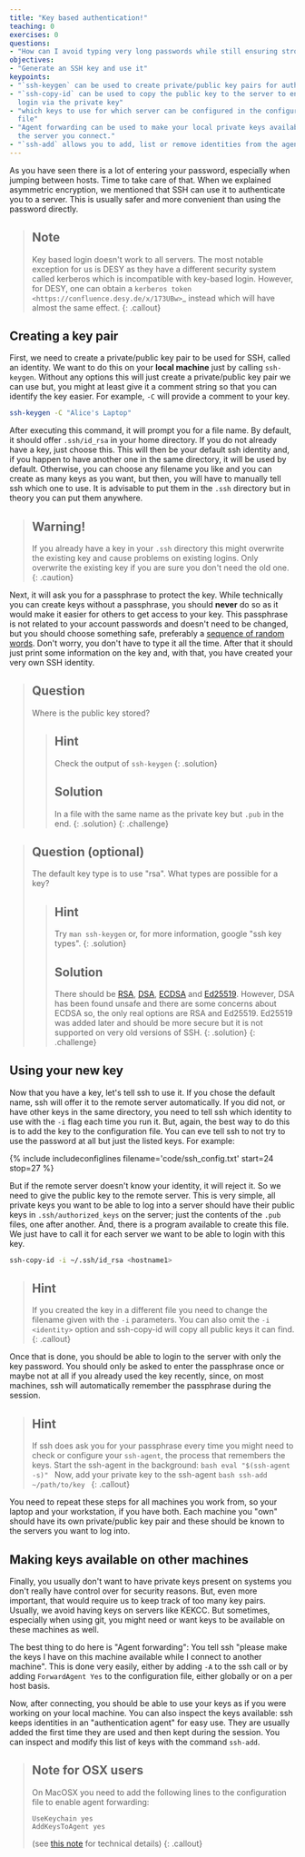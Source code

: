 ```yaml
---
title: "Key based authentication!"
teaching: 0
exercises: 0
questions:
- "How can I avoid typing very long passwords while still ensuring strong security?"
objectives:
- "Generate an SSH key and use it"
keypoints:
- "`ssh-keygen` can be used to create private/public key pairs for authentication"
- "`ssh-copy-id` can be used to copy the public key to the server to enable
  login via the private key"
- "which keys to use for which server can be configured in the configuration
  file"
- "Agent forwarding can be used to make your local private keys available on
  the server you connect."
- "`ssh-add` allows you to add, list or remove identities from the agent"
---
```


As you have seen there is a lot of entering your password, especially when
jumping between hosts. Time to take care of that. When we explained
asymmetric encryption, we mentioned that SSH can use it to authenticate you to a server. This is
usually safer and more convenient than using the password directly.


> ## Note
> Key based login doesn't work to all servers. The most notable exception for us
> is DESY as they have a different security system called kerberos which is
> incompatible with key-based login. However, for DESY, one can obtain a
> `kerberos token <https://confluence.desy.de/x/173UBw>`_ instead
> which will have almost the same effect.
{: .callout}


## Creating a key pair

First, we need to create a private/public key pair to be used for SSH, called an
identity. We want to do this on your **local machine** just by calling `ssh-keygen`. Without any options this will just
create a private/public key pair we can use but, you might at least give it a
comment string so that you can identify the key easier. For example, `-C` will provide a comment to your key.

```bash
ssh-keygen -C "Alice's Laptop"
```

After executing this command, it will prompt you for a file name. By default, it should offer
`.ssh/id_rsa` in your home directory. If you do not already have a key,
just choose this. This will then be your default ssh identity and, if you happen to have another one in the same directory, it will be used
by default. Otherwise, you can choose any filename you like and you can create as
many keys as you want, but then, you will have to manually tell ssh which one to use.
It is advisable to put them in the `.ssh` directory but in theory you can put them
anywhere.


> ## Warning!
> If you already have a key in your `.ssh` directory this might overwrite
> the existing key and cause problems on existing logins. Only overwrite the
> existing key if you are sure you don't need the old one.
{: .caution}

Next, it will ask you for a passphrase to protect the key. While technically you
can create keys without a passphrase, you should **never** do so as it would make
it easier for others to get access to your key. This passphrase is not
related to your account passwords and doesn't need to be changed, but you should
choose something safe, preferably a [sequence of random words](https://xkcd.com/936/).
Don't worry, you don't have to type it all the time.
After that it should just print some information on the key and, with that,
you have created your very own SSH identity.

> ## Question
> Where is the public key stored?
> > ## Hint
> > Check the output of `ssh-keygen`
> {: .solution}
> > ## Solution
> > In a file with the same name as the private key but `.pub` in the end.
> {: .solution}
{: .challenge}

> ## Question (optional)
> The default key type is to use "rsa". What types are possible for a key?
> > ## Hint
> > Try `man ssh-keygen` or, for more information, google "ssh key types".
> {: .solution}
> > ## Solution
> > There should be [RSA](https://en.wikipedia.org/wiki/RSA_(cryptosystem)),
> > [DSA](https://en.wikipedia.org/wiki/Digital_Signature_Algorithm),
> > [ECDSA](https://en.wikipedia.org/wiki/Elliptic_Curve_Digital_Signature_Algorithm>`)
> > and [Ed25519](https://en.wikipedia.org/wiki/Curve25519>).
> > However, DSA has been found unsafe and there are some concerns about ECDSA so,
> > the only real options are RSA and Ed25519. Ed25519 was added later and should
> > be more secure but it is not supported on very old versions of SSH.
> {: .solution}
{: .challenge}

## Using your new key

Now that you have a key, let's tell ssh to use it. If you chose the default name, ssh
will offer it to the remote server automatically. If you did not, or have other keys in the same directory,
you need to tell ssh which identity to use with the `-i` flag each time you run it. But, again, the best way
to do this is to add the key to the configuration file. You can eve tell ssh to not try to
use the password at all but just the listed keys. For example:

{% include includeconfiglines filename='code/ssh_config.txt' start=24 stop=27 %}

But if the remote server doesn't know your identity, it will reject it. So we
need to give the public key to the remote server. This is very simple, all
private keys you want to be able to log into a server should have their public
keys in `.ssh/authorized_keys` on the server; just the contents of the
`.pub` files, one after another. And, there is a program available to create
this file. We just have to call it for each server we want to be able to login
with this key.

```bash
ssh-copy-id -i ~/.ssh/id_rsa <hostname1>
```

> ## Hint
> If you created the key in a different file you need to change the filename
> given with the `-i` parameters. You can also omit the `-i <identity>`
> option and ssh-copy-id will copy all public keys it can find.
{: .callout}

Once that is done, you should be able to login to the server with only the key
password. You should only be asked to enter the passphrase once or
maybe not at all if you already used the key recently, since, on most machines,
ssh will automatically remember the passphrase during the session.

> ## Hint
> If ssh does ask you for your passphrase every time you might need to check
> or configure your `ssh-agent`, the process that remembers the keys.
> Start the ssh-agent in the background:
> `bash
> eval "$(ssh-agent -s)"
> `
> Now, add your private key to the ssh-agent
> `bash
> ssh-add ~/path/to/key
> `
{: .callout}

You need to repeat these steps for all machines you work from, so your laptop
and your workstation, if you have both. Each machine you "own" should have its
own private/public key pair and these should be known to the servers you want to
log into.

## Making keys available on other machines

Finally, you usually don't want to have private keys present on systems you
don't really have control over for security reasons. But, even more important,
that would require us to keep track of too many key pairs. Usually, we avoid
having keys on servers like KEKCC. But sometimes, especially when using git, you
might need or want keys to be available on these machines as well.

The best thing to do here is "Agent forwarding": You tell ssh "please make the
keys I have on this machine available while I connect to another machine". This is
done very easily, either by adding `-A` to the ssh call or by adding
`ForwardAgent Yes` to the configuration file, either globally or on a per
host basis.

Now, after connecting, you should be able to use your keys as if you were working
on your local machine. You can also inspect the keys available: ssh keeps
identities in an "authentication agent" for easy use. They are usually added the
first time they are used and then kept during the session. You can inspect and
modify this list of keys with the command `ssh-add`.

> ## Note for OSX users
> On MacOSX you need to add the following lines to the configuration file to
> enable agent forwarding:
> ```
> UseKeychain yes
> AddKeysToAgent yes
> ```
> (see [this note](https://developer.apple.com/library/archive/technotes/tn2449/_index.html)
> for technical details)
{: .callout}
